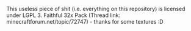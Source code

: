 This useless piece of shit (i.e. everything on this repository) is licensed under LGPL 3.
Faithful 32x Pack (Thread link: minecraftforum.net/topic/72747) - thanks for some textures :D
